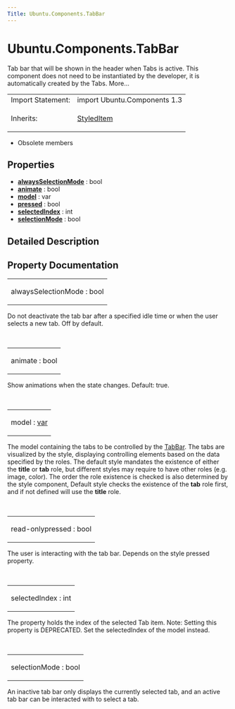 ```yaml
---
Title: Ubuntu.Components.TabBar
---
```


# Ubuntu.Components.TabBar

<span class="subtitle"></span>
<!-- $$$TabBar-brief -->
<p>Tab bar that will be shown in the header when Tabs is active. This component does not need to be instantiated by the developer, it is automatically created by the Tabs. More...</p>
<!-- @@@TabBar -->
<table class="alignedsummary">
<tr><td class="memItemLeft rightAlign topAlign"> Import Statement:</td><td class="memItemRight bottomAlign"> import Ubuntu.Components 1.3</td></tr><tr><td class="memItemLeft rightAlign topAlign"> Inherits:</td><td class="memItemRight bottomAlign"> <p><a href="Ubuntu.Components.StyledItem.md">StyledItem</a></p>
</td></tr></table><ul>
<li>Obsolete members</li>
</ul>
<h2 id="properties">Properties</h2>
<ul>
<li class="fn"><b><b><a href="#alwaysSelectionMode-prop">alwaysSelectionMode</a></b></b> : bool</li>
<li class="fn"><b><b><a href="#animate-prop">animate</a></b></b> : bool</li>
<li class="fn"><b><b><a href="#model-prop">model</a></b></b> : var</li>
<li class="fn"><b><b><a href="#pressed-prop">pressed</a></b></b> : bool</li>
<li class="fn"><b><b><a href="#selectedIndex-prop">selectedIndex</a></b></b> : int</li>
<li class="fn"><b><b><a href="#selectionMode-prop">selectionMode</a></b></b> : bool</li>
</ul>
<!-- $$$TabBar-description -->
<h2 id="details">Detailed Description</h2>
</p>
<!-- @@@TabBar -->
<h2>Property Documentation</h2>
<!-- $$$alwaysSelectionMode -->
<table class="qmlname"><tr valign="top" id="alwaysSelectionMode-prop"><td class="tblQmlPropNode"><p><span class="name">alwaysSelectionMode</span> : <span class="type">bool</span></p></td></tr></table><p>Do not deactivate the tab bar after a specified idle time or when the user selects a new tab. Off by default.</p>
<!-- @@@alwaysSelectionMode -->
<br/>
<!-- $$$animate -->
<table class="qmlname"><tr valign="top" id="animate-prop"><td class="tblQmlPropNode"><p><span class="name">animate</span> : <span class="type">bool</span></p></td></tr></table><p>Show animations when the state changes. Default: true.</p>
<!-- @@@animate -->
<br/>
<!-- $$$model -->
<table class="qmlname"><tr valign="top" id="model-prop"><td class="tblQmlPropNode"><p><span class="name">model</span> : <span class="type"><a href="http://doc.qt.io/qt-5/qml-var.html">var</a></span></p></td></tr></table><p>The model containing the tabs to be controlled by the <a href="index.html">TabBar</a>. The tabs are visualized by the style, displaying controlling elements based on the data specified by the roles. The default style mandates the existence of either the <b>title</b> or <b>tab</b> role, but different styles may require to have other roles (e.g&#x2e; image, color). The order the role existence is checked is also determined by the style component, Default style checks the existence of the <b>tab</b> role first, and if not defined will use the <b>title</b> role.</p>
<!-- @@@model -->
<br/>
<!-- $$$pressed -->
<table class="qmlname"><tr valign="top" id="pressed-prop"><td class="tblQmlPropNode"><p><span class="qmlreadonly">read-only</span><span class="name">pressed</span> : <span class="type">bool</span></p></td></tr></table><p>The user is interacting with the tab bar. Depends on the style pressed property.</p>
<!-- @@@pressed -->
<br/>
<!-- $$$selectedIndex -->
<table class="qmlname"><tr valign="top" id="selectedIndex-prop"><td class="tblQmlPropNode"><p><span class="name">selectedIndex</span> : <span class="type">int</span></p></td></tr></table><p>The property holds the index of the selected Tab item. Note: Setting this property is DEPRECATED. Set the selectedIndex of the model instead.</p>
<!-- @@@selectedIndex -->
<br/>
<!-- $$$selectionMode -->
<table class="qmlname"><tr valign="top" id="selectionMode-prop"><td class="tblQmlPropNode"><p><span class="name">selectionMode</span> : <span class="type">bool</span></p></td></tr></table><p>An inactive tab bar only displays the currently selected tab, and an active tab bar can be interacted with to select a tab.</p>
<!-- @@@selectionMode -->
<br/>

